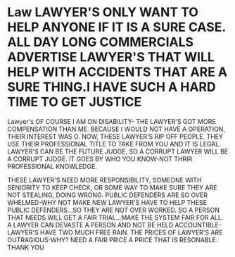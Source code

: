 # Law LAWYER'S ONLY WANT TO HELP ANYONE IF IT IS A SURE CASE. ALL DAY LONG COMMERCIALS ADVERTISE LAWYER'S THAT WILL HELP WITH ACCIDENTS THAT ARE A SURE THING.I HAVE SUCH A HARD TIME TO GET JUSTICE
Lawyer's 
OF COURSE I AM ON DISABILITY- THE LAWYER'S GOT MORE COMPENSATION THAN ME. BECAUSE I WOULD NOT HAVE A OPERATION, THEIR INTEREST WAS O. 
  NOW, THESE LAWYER'S RIP OFF PEOPLE. THEY USE THEIR PROFESSIONAL TITLE TO TAKE FROM YOU AND IT IS LEGAL.
  LAWYER'S CAN BE THE FUTURE JUDGE, SO A CORRUPT LAWYER WILL BE A CORRUPT JUDGE. IT GOES BY WHO YOU KNOW-NOT THRIR PROFESSIONAL KNOWLEDGE.
  
  THESE LAWYER'S NEED MORE RESPONSIBILITY, SOMEONE WITH SENIORITY TO KEEP CHECK, OR SOME WAY TO MAKE SURE THEY ARE NOT STEALING, DOING WRONG.
  PUBLIC DEFENDERS ARE SO OVER WHELMED-WHY NOT MAKE NEW LAWYER'S HAVE TO HELP THESE PUBLIC DEFENDERS...SO THEY ARE NOT OVER WORKED. SO A PERSON THAT NEEDS 
 WILL GET A FAIR TRIAL...MAKE THE SYSTEM FAIR FOR ALL. 
  A LAWYER CAN DEVASTE A PERSON AND NOT BE HELD ACCOUNTIBLE-LAWYER'S HAVE TWO MUCH FREE RAIN. 
  THE PRICES OF LAWYER'S ARE OUTRAGIOUS-WHY? NEED A FAIR PRICE A PRICE THAT IS RESONABLE. 
  THANK YOU
